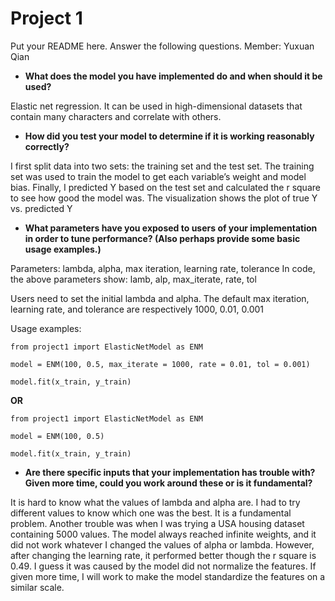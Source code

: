 # Project 1 

Put your README here. Answer the following questions.
Member: Yuxuan Qian
* __What does the model you have implemented do and when should it be used?__

Elastic net regression. It can be used in high-dimensional datasets that contain many characters and correlate with others.  
  
* __How did you test your model to determine if it is working reasonably correctly?__

I first split data into two sets: the training set and the test set.  The training set was used to train the model to get each variable’s weight and model bias. Finally, I predicted Y based on the test set and calculated the r square to see how good the model was.  The visualization shows the plot of true Y vs. predicted Y
  
* __What parameters have you exposed to users of your implementation in order to tune performance? (Also perhaps provide some basic usage examples.)__

Parameters: lambda, alpha, max iteration, learning rate, tolerance
In code, the above parameters show: lamb, alp, max_iterate, rate, tol

Users need to set the initial lambda and alpha. The default max iteration, learning rate, and tolerance are respectively 1000, 0.01, 0.001

Usage examples:
```
from project1 import ElasticNetModel as ENM

model = ENM(100, 0.5, max_iterate = 1000, rate = 0.01, tol = 0.001)

model.fit(x_train, y_train)
```

__OR__

```
from project1 import ElasticNetModel as ENM

model = ENM(100, 0.5)

model.fit(x_train, y_train)
```


* __Are there specific inputs that your implementation has trouble with? Given more time, could you work around these or is it fundamental?__

It is hard to know what the values of lambda and alpha are. I had to try different values to know which one was the best. It is a fundamental problem. Another trouble was when I was trying a USA housing dataset containing 5000 values. The model always reached infinite weights, and it did not work whatever I changed the values of alpha or lambda. However, after changing the learning rate, it performed better though the r square is 0.49. I guess it was caused by the model did not normalize the features. If given more time, I will work to make the model standardize the features on a similar scale. 

